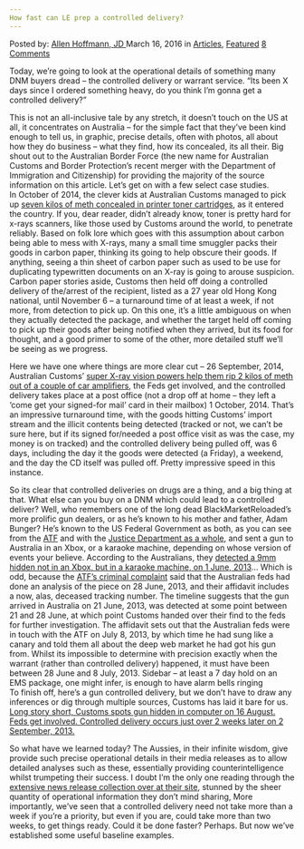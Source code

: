 ```yaml
---
How fast can LE prep a controlled delivery?
---
```

<article class="post-listing post-11336 post type-post status-publish format-standard has-post-thumbnail hentry category-deepdot-news tag-controlled tag-delivery tag-fast tag-le tag-prep">
    <div class="post-inner">
    <p class="post-meta">
    <span>Posted by: <a href="https://www.deepdotweb.com/author/lionelhutz/" title="">Allen Hoffmann, JD </a></span>
    <span>March 16, 2016</span>
    <span>in <a href="https://www.deepdotweb.com/category/articles/" rel="category tag">Articles</a>, <a href="https://www.deepdotweb.com/category/deepdot-news/" rel="category tag">Featured</a></span>
    <span><a href="https://www.deepdotweb.com/2016/03/16/fast-can-le-prep-controlled-delivery/#comments">8 Comments</a></span>
    </p>
    <div class="clear"></div>
    <div class="entry">
    <p>Today, we’re going to look at the operational details of something many DNM buyers dread – the controlled delivery or warrant service. “Its been X days since I ordered something heavy, do you think I’m gonna get a controlled delivery?”</p>
    <p>This is not an all-inclusive tale by any stretch, it doesn’t touch on the US at all, it concentrates on Australia &#8211; for the simple fact that they’ve been kind enough to tell us, in graphic, precise details, often with photos, all about how they do business – what they find, how its concealed, its all their. Big shout out to the Australian Border Force (the new name for Australian Customs and Border Protection’s recent merger with the Department of Immigration and Citizenship) for providing the majority of the source information on this article. Let’s get on with a few select case studies.<br/>
    In October of 2014, the clever kids at Australian Customs managed to pick up <a href="http://newsroom.border.gov.au/releases/printer-cartridges-found-to-contain-meth-not-toner">seven kilos of meth concealed in printer toner cartridges,</a> as it entered the country. If you, dear reader, didn’t already know, toner is pretty hard for x-rays scanners, like those used by Customs around the world, to penetrate reliably. Based on folk lore which goes with this assumption about carbon being able to mess with X-rays, many a small time smuggler packs their goods in carbon paper, thinking its going to help obscure their goods. If anything, seeing a thin sheet of carbon paper such as used to be use for duplicating typewritten documents on an X-ray is going to arouse suspicion. Carbon paper stories aside, Customs then held off doing a controlled delivery of the/arrest of the recipient, listed as a 27 year old Hong Kong national, until November 6 – a turnaround time of at least a week, if not more, from detection to pick up. On this one, it’s a little ambiguous on when they actually detected the package, and whether the target held off coming to pick up their goods after being notified when they arrived, but its food for thought, and a good primer to some of the other, more detailed stuff we’ll be seeing as we progress.</p>
    <p>Here we have one where things are more clear cut &#8211; 26 September, 2014, Australian Customs’ <a href="http://newsroom.border.gov.au/releases/two-men-try-to-import-methamphetamine-in-audio-equipment">super X-ray vision powers help them rip 2 kilos of meth out of a couple of car amplifiers</a>, the Feds get involved, and the controlled delivery takes place at a post office (not a drop off at home – they left a ‘come get your signed-for mail’ card in their mailbox) 1 October, 2014. That’s an impressive turnaround time, with the goods hitting Customs’ import stream and the illicit contents being detected (tracked or not, we can’t be sure here, but if its signed for/needed a post office visit as was the case, my money is on tracked) and the controlled delivery being pulled off, was 6 days, including the day it the goods were detected (a Friday), a weekend, and the day the CD itself was pulled off. Pretty impressive speed in this instance.</p>
    <p>So its clear that controlled deliveries on drugs are a thing, and a big thing at that. What else can you buy on a DNM which could lead to a controlled deliver? Well, who remembers one of the long dead BlackMarketReloaded’s more prolific gun dealers, or as he’s known to his mother and father, Adam Bunger? He’s known to the US Federal Government as both, as you can see from the <a href="https://www.atf.gov/news/pr/bowling-green-kentucky-man-guilty-shipping-firearms-internationally">ATF</a> and with the <a href="http://www.justice.gov/usao-wdky/pr/bowling-green-kentucky-man-guilty-shipping-firearms-internationally">Justice Department as a whole</a>, and sent a gun to Australia in an Xbox, or a karaoke machine, depending on whose version of events your believe. According to the Australians, they <a href="http://newsroom.border.gov.au/releases/stay-out-of-the-firing-line-of-online-black-markets">detected a 9mm hidden not in an Xbox, but in a karaoke machine, on 1 June, 2013</a>&#8230; Which is odd, because the <a href="http://www.thesmokinggun.com/file/foreign-gun-sales">ATF’s criminal complaint</a> said that the Australian feds had done an analysis of the piece on 28 June, 2013, and their affidavit includes a now, alas, deceased tracking number. The timeline suggests that the gun arrived in Australia on 21 June, 2013, was detected at some point between 21 and 28 June, at which point Customs handed over their find to the feds for further investigation. The affidavit sets out that the Australian feds were in touch with the ATF on July 8, 2013, by which time he had sung like a canary and told them all about the deep web market he had got his gun from. Whilst its impossible to determine with precision exactly when the warrant (rather than controlled delivery) happened, it must have been between 28 June and 8 July, 2013. Sidebar – at least a 7 day hold on an EMS package, one might infer, is enough to have alarm bells ringing<br/>
    To finish off, here’s a gun controlled delivery, but we don’t have to draw any inferences or dig through multiple sources, Customs has laid it bare for us. <a href="http://newsroom.border.gov.au/releases/two-charged-for-importing-firearm-hidden-in-computer">Long story short, Customs spots gun hidden in computer on 16 August. Feds get involved. Controlled delivery occurs just over 2 weeks later on 2 September, 2013.</a></p>
    <p>So what have we learned today? The Aussies, in their infinite wisdom, give provide such precise operational details in their media releases as to allow detailed analyses such as these, essentially providing counterintelligence whilst trumpeting their success. I doubt I’m the only one reading through the <a href="http://newsroom.border.gov.au/releases/">extensive news release collection over at their site</a>, stunned by the sheer quantity of operational information they don’t mind sharing, More importantly, we’ve seen that a controlled delivery need not take more than a week if you’re a priority, but even if you are, could take more than two weeks, to get things ready. Could it be done faster? Perhaps. But now we’ve established some useful baseline examples.</p>
    </div>
    <span style="display:none"><a href="https://www.deepdotweb.com/tag/controlled/" rel="tag">controlled</a> <a href="https://www.deepdotweb.com/tag/delivery/" rel="tag">delivery</a> <a href="https://www.deepdotweb.com/tag/fast/" rel="tag">fast</a> <a href="https://www.deepdotweb.com/tag/le/" rel="tag">le</a> <a href="https://www.deepdotweb.com/tag/prep/" rel="tag">prep</a></span> <span style="display:none" class="updated">2016-03-16</span>
    <div style="display:none" class="vcard author" itemprop="author" itemscope itemtype="http://schema.org/Person"><strong class="fn" itemprop="name"><a href="https://www.deepdotweb.com/author/lionelhutz/" title="Posts by Allen Hoffmann, JD" rel="author">Allen Hoffmann, JD</a></strong></div>
    </div>
</article>

